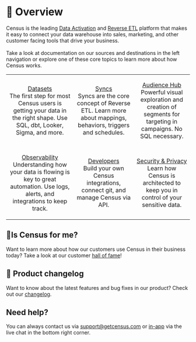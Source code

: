 # 🦩 Overview

Census is the leading [Data Activation](https://www.getcensus.com/blog/what-is-data-activation) and [Reverse ETL](https://www.getcensus.com/blog/what-is-reverse-etl) platform that makes it easy to connect your data warehouse into sales, marketing, and other customer facing tools that drive your business.\
\
Take a look at documentation on our sources and destinations in the left navigation or explore one of these core topics to learn more about how Census works.

|                                                                                                                                                                                    |                                                                                                                                                             |                                                                                                                                                              |
| :--------------------------------------------------------------------------------------------------------------------------------------------------------------------------------: | :---------------------------------------------------------------------------------------------------------------------------------------------------------: | :----------------------------------------------------------------------------------------------------------------------------------------------------------: |
|       <p><a href="broken-reference">Datasets</a><br>The first step for most Census users is getting your data in the right shape. Use SQL, dbt, Looker, Sigma, and more.</p>       | <p><a href="basics/core-concept/">Syncs</a><br>Syncs are the core concept of Reverse ETL. Learn more about mappings, behaviors, triggers and schedules.</p> | <p><a href="basics/audience-hub/">Audience Hub</a><br>Powerful visual exploration and creation of segments for targeting in campaigns. No SQL necessary.</p> |
| <p><a href="basics/sync-monitoring/">Observability</a><br>Understanding how your data is flowing is key to great automation. Use logs, alerts, and integrations to keep track.</p> |              <p><a href="basics/developers/">Developers</a><br>Build your own Census integrations, connect git, and manage Census via API.</p>              |  <p><a href="basics/security-and-privacy/">Security &#x26; Privacy</a><br>Learn how Census is architected to keep you in control of your sensitive data.</p> |

## 🧞Is Census for me?

Want to learn more about how our customers use Census in their business today? Take a look at our customer [hall of fame](https://www.getcensus.com/customers)!

## 🎊 Product changelog

Want to know about the latest features and bug fixes in our product? Check out our [changelog](https://whatsnew.getcensus.com/).

## Need help?

You can always contact us via support@getcensus.com or [in-app](https://app.getcensus.com) via the live chat in the bottom right corner.
